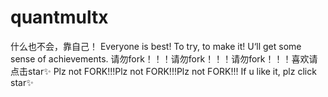 # quantmultx
什么也不会，靠自己！
Everyone is best! To try, to make it! U‘ll get some sense of achievements.
请勿fork！！！请勿fork！！！请勿fork！！！喜欢请点击star✨
Plz not FORK!!!Plz not FORK!!!Plz not FORK!!! If u like it, plz click star✨
